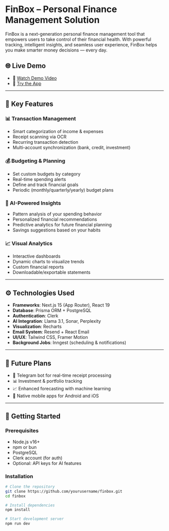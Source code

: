 # FinBox – Personal Finance Management Solution

FinBox is a next-generation personal finance management tool that empowers users to take control of their financial health. With powerful tracking, intelligent insights, and seamless user experience, FinBox helps you make smarter money decisions — every day.

## 🌐 Live Demo

- 🎥 [Watch Demo Video](https://youtu.be/fDXZ4pnZyvw)  
- 🚀 [Try the App](https://fin-box-two.vercel.app/)

---

## 🧩 Key Features

### 📊 Transaction Management
- Smart categorization of income & expenses
- Receipt scanning via OCR
- Recurring transaction detection
- Multi-account synchronization (bank, credit, investment)

### 💰 Budgeting & Planning
- Set custom budgets by category
- Real-time spending alerts
- Define and track financial goals
- Periodic (monthly/quarterly/yearly) budget plans

### 🤖 AI-Powered Insights
- Pattern analysis of your spending behavior
- Personalized financial recommendations
- Predictive analytics for future financial planning
- Savings suggestions based on your habits

### 📈 Visual Analytics
- Interactive dashboards
- Dynamic charts to visualize trends
- Custom financial reports
- Downloadable/exportable statements

---

## ⚙️ Technologies Used

- **Frameworks**: Next.js 15 (App Router), React 19
- **Database**: Prisma ORM + PostgreSQL
- **Authentication**: Clerk
- **AI Integration**: Llama 3.1, Sonar, Perplexity
- **Visualization**: Recharts
- **Email System**: Resend + React Email
- **UI/UX**: Tailwind CSS, Framer Motion
- **Background Jobs**: Inngest (scheduling & notifications)

---

## 🔮 Future Plans

- 🤖 Telegram bot for real-time receipt processing
- 📊 Investment & portfolio tracking
- 📈 Enhanced forecasting with machine learning
- 📱 Native mobile apps for Android and iOS

---

## 🚀 Getting Started

### Prerequisites

- Node.js v16+
- npm or bun
- PostgreSQL
- Clerk account (for auth)
- Optional: API keys for AI features

### Installation

```bash
# Clone the repository
git clone https://github.com/yourusername/finbox.git
cd finbox

# Install dependencies
npm install

# Start development server
npm run dev
